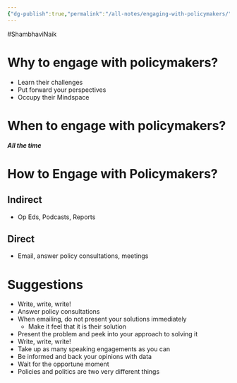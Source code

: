 ```yaml
---
{"dg-publish":true,"permalink":"/all-notes/engaging-with-policymakers/"}
---
```


#ShambhaviNaik 

# Why to engage with policymakers?
- Learn their challenges
- Put forward your perspectives
- Occupy their Mindspace 

# When to engage with policymakers?
***All the time***

# How to Engage with Policymakers?
## Indirect
- Op Eds, Podcasts, Reports 
## Direct
- Email, answer policy consultations, meetings 

# Suggestions 
- Write, write, write!
- Answer policy consultations
- When emailing, do not present your solutions immediately 
	- Make it feel that it is their solution
- Present the problem and peek into your approach to solving it
- Write, write, write!
- Take up as many speaking engagements as you can
- Be informed and back your opinions with data
- Wait for the opportune moment
- Policies and politics are two very different things 